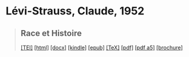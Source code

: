 # Lévi-Strauss, Claude, 1952

> ## Race et Histoire
>  <a target="_blank" title="Source XML/TEI" class="mime48 tei" href="https://hurlus.github.io/tei/levistrauss1952_race-histoire.xml">[TEI]</a>  <a target="_blank" title="HTML une page" class="mime48 html" href="https://hurlus.github.io/levistrauss1952_race-histoire/levistrauss1952_race-histoire.html">[html]</a>  <a target="_blank" title="Bureautique (LibreOffice, MS.Word)" class="mime48 docx" href="https://hurlus.github.io/levistrauss1952_race-histoire/levistrauss1952_race-histoire.docx">[docx]</a>  <a target="_blank" title="Amazon.kindle" class="mime48 mobi" href="https://hurlus.github.io/levistrauss1952_race-histoire/levistrauss1952_race-histoire.mobi">[kindle]</a>  <a target="_blank" title="EPUB, pour liseuses et téléphones" class="mime48 epub" href="https://hurlus.github.io/levistrauss1952_race-histoire/levistrauss1952_race-histoire.epub">[epub]</a>  <a target="_blank" title="LaTeX" class="mime48 tex" href="https://hurlus.github.io/levistrauss1952_race-histoire/levistrauss1952_race-histoire.tex">[TeX]</a>  <a target="_blank" title="PDF à imprimer, A4 2 colonnes" class="mime48 pdf" href="https://hurlus.github.io/levistrauss1952_race-histoire/levistrauss1952_race-histoire.pdf">[pdf]</a>  <a target="_blank" title="PDF à lire, A5 une colonne" class="mime48 a5" href="https://hurlus.github.io/levistrauss1952_race-histoire/levistrauss1952_race-histoire_a5.pdf">[pdf a5]</a>  <a target="_blank" title="Brochure à agrafer, pdf imposé pour imprimante recto/verso" class="mime48 brochure" href="https://hurlus.github.io/levistrauss1952_race-histoire/levistrauss1952_race-histoire_brochure.pdf">[brochure]</a> 
